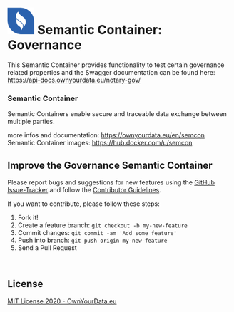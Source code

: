 # <img src="https://github.com/sem-con/sc-dec112/raw/master/app/assets/images/oyd_blue.png" width="60"> Semantic Container: Governance    

This Semantic Container provides functionality to test certain governance related properties and the Swagger documentation can be found here: https://api-docs.ownyourdata.eu/notary-gov/

### Semantic Container

Semantic Containers enable secure and traceable data exchange between multiple parties.

more infos and documentation: https://ownyourdata.eu/en/semcon
Semantic Container images: https://hub.docker.com/u/semcon


## Improve the Governance Semantic Container

Please report bugs and suggestions for new features using the [GitHub Issue-Tracker](https://github.com/sem-con/sc-governance/issues) and follow the [Contributor Guidelines](https://github.com/twbs/ratchet/blob/master/CONTRIBUTING.md).

If you want to contribute, please follow these steps:

1. Fork it!
2. Create a feature branch: `git checkout -b my-new-feature`
3. Commit changes: `git commit -am 'Add some feature'`
4. Push into branch: `git push origin my-new-feature`
5. Send a Pull Request

&nbsp;    

## License

[MIT License 2020 - OwnYourData.eu](https://raw.githubusercontent.com/sem-con/sc-governance/master/LICENSE)
